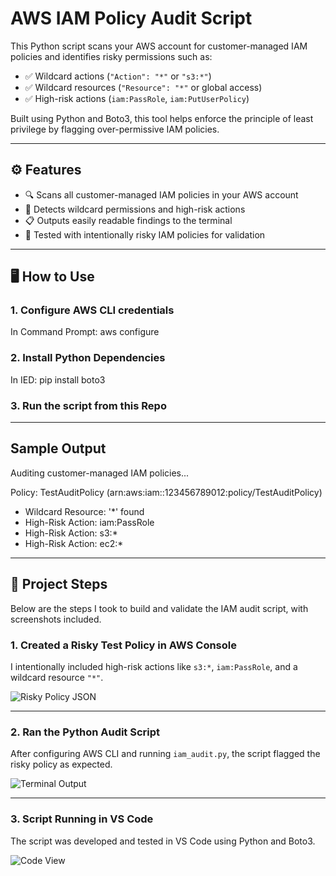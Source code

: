 # AWS IAM Policy Audit Script

This Python script scans your AWS account for customer-managed IAM policies and identifies risky permissions such as:

- ✅ Wildcard actions (`"Action": "*"` or `"s3:*"`)
- ✅ Wildcard resources (`"Resource": "*"` or global access)
- ✅ High-risk actions (`iam:PassRole`, `iam:PutUserPolicy`)

Built using Python and Boto3, this tool helps enforce the principle of least privilege by flagging over-permissive IAM policies.

---

## ⚙️ Features

- 🔍 Scans all customer-managed IAM policies in your AWS account
- 🚨 Detects wildcard permissions and high-risk actions
- 📋 Outputs easily readable findings to the terminal
- 🧪 Tested with intentionally risky IAM policies for validation

---

## 🖥️ How to Use

### 1. Configure AWS CLI credentials

In Command Prompt:
  aws configure

### 2. Install Python Dependencies

In IED:
  pip install boto3

### 3. Run the script from this Repo

---

## Sample Output

Auditing customer-managed IAM policies...

Policy: TestAuditPolicy (arn:aws:iam::123456789012:policy/TestAuditPolicy)
 - Wildcard Resource: '*' found
 - High-Risk Action: iam:PassRole
 - High-Risk Action: s3:*
 - High-Risk Action: ec2:*

---

## 🚀 Project Steps

Below are the steps I took to build and validate the IAM audit script, with screenshots included.

### 1. Created a Risky Test Policy in AWS Console
I intentionally included high-risk actions like `s3:*`, `iam:PassRole`, and a wildcard resource `"*"`.

![Risky Policy JSON](screenshots/risky_policy.png)

---

### 2. Ran the Python Audit Script
After configuring AWS CLI and running `iam_audit.py`, the script flagged the risky policy as expected.

![Terminal Output](screenshots/terminal_output.png)

---

### 3. Script Running in VS Code
The script was developed and tested in VS Code using Python and Boto3.

![Code View](screenshots/code_view.png)
